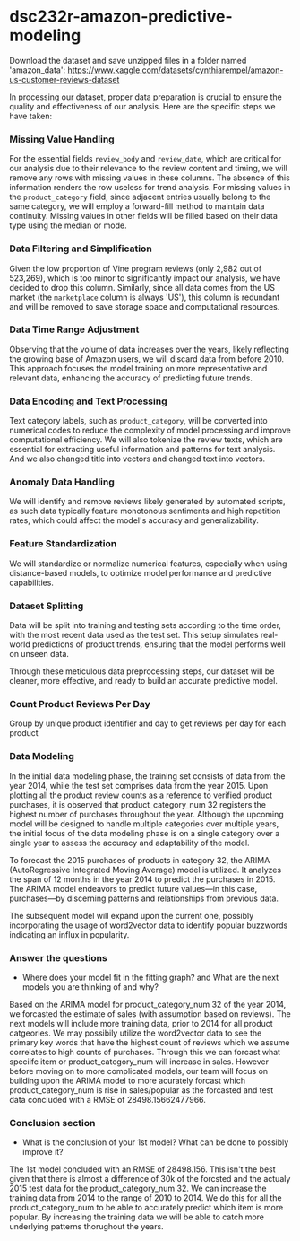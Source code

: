 # dsc232r-amazon-predictive-modeling

Download the dataset and save unzipped files in a folder named 'amazon_data':
https://www.kaggle.com/datasets/cynthiarempel/amazon-us-customer-reviews-dataset

In processing our dataset, proper data preparation is crucial to ensure the quality and effectiveness of our analysis. Here are the specific steps we have taken:

### Missing Value Handling
For the essential fields `review_body` and `review_date`, which are critical for our analysis due to their relevance to the review content and timing, we will remove any rows with missing values in these columns. The absence of this information renders the row useless for trend analysis. For missing values in the `product_category` field, since adjacent entries usually belong to the same category, we will employ a forward-fill method to maintain data continuity. Missing values in other fields will be filled based on their data type using the median or mode.

### Data Filtering and Simplification
Given the low proportion of Vine program reviews (only 2,982 out of 523,269), which is too minor to significantly impact our analysis, we have decided to drop this column. Similarly, since all data comes from the US market (the `marketplace` column is always 'US'), this column is redundant and will be removed to save storage space and computational resources.

### Data Time Range Adjustment
Observing that the volume of data increases over the years, likely reflecting the growing base of Amazon users, we will discard data from before 2010. This approach focuses the model training on more representative and relevant data, enhancing the accuracy of predicting future trends.

### Data Encoding and Text Processing
Text category labels, such as `product_category`, will be converted into numerical codes to reduce the complexity of model processing and improve computational efficiency. We will also tokenize the review texts, which are essential for extracting useful information and patterns for text analysis. And we also changed title into vectors and changed text into vectors.

### Anomaly Data Handling
We will identify and remove reviews likely generated by automated scripts, as such data typically feature monotonous sentiments and high repetition rates, which could affect the model's accuracy and generalizability.

### Feature Standardization
We will standardize or normalize numerical features, especially when using distance-based models, to optimize model performance and predictive capabilities.

### Dataset Splitting
Data will be split into training and testing sets according to the time order, with the most recent data used as the test set. This setup simulates real-world predictions of product trends, ensuring that the model performs well on unseen data.

Through these meticulous data preprocessing steps, our dataset will be cleaner, more effective, and ready to build an accurate predictive model.

### Count Product Reviews Per Day
Group by unique product identifier and day to get reviews per day for each product

### Data Modeling 
In the initial data modeling phase, the training set consists of data from the year 2014, while the test set comprises data from the year 2015. Upon plotting all the product review counts as a reference to verified product purchases, it is observed that product_category_num 32 registers the highest number of purchases throughout the year. Although the upcoming model will be designed to handle multiple categories over multiple years, the initial focus of the data modeling phase is on a single category over a single year to assess the accuracy and adaptability of the model.

To forecast the 2015 purchases of products in category 32, the ARIMA (AutoRegressive Integrated Moving Average) model is utilized. It analyzes the span of 12 months in the year 2014 to predict the purchases in 2015. The ARIMA model endeavors to predict future values—in this case, purchases—by discerning patterns and relationships from previous data.

The subsequent model will expand upon the current one, possibly incorporating the usage of word2vector data to identify popular buzzwords indicating an influx in popularity.

### Answer the questions
* Where does your model fit in the fitting graph? and What are the next models you are thinking of and why?

Based on the ARIMA model for product_category_num 32 of the year 2014, we forcasted the estimate of sales (with assumption based on reviews). The next models will include more training data, prior to 2014 for all product catgeories. We may possibily utilize the word2vector data to see the primary key words that have the highest count of reviews which we assume correlates to high counts of purchases. Through this we can forcast what speciifc item or product_category_num will increase in sales. However before moving on to more complicated models, our team will focus on building upon the ARIMA model to more acurately forcast which product_category_num is rise in sales/popular as the forcasted and test data concluded with a RMSE of 28498.15662477966.

### Conclusion section
* What is the conclusion of your 1st model? What can be done to possibly improve it?
  
The 1st model concluded with an RMSE of 28498.156. This isn't the best given that there is almost a difference of 30k of the forcsted and the actualy 2015 test data for the product_category_num 32. We can increase the training data from 2014 to the range of 2010 to 2014. We do this for all the product_category_num to be able to accurately predict which item is more popular.  By increasing the training data we will be able to catch more underlying patterns thorughout the years. 
